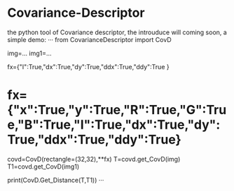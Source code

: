 # Covariance-Descriptor
the python tool of Covariance descriptor,
the introuduce will coming soon,
a simple demo:
···
from CovarianceDescriptor import CovD

img=...
img1=...

fx={"I":True,"dx":True,"dy":True,"ddx":True,"ddy":True }
# fx={"x":True,"y":True,"R":True,"G":True,"B":True,"I":True,"dx":True,"dy":True,"ddx":True,"ddy":True}

covd=CovD(rectangle=(32,32),**fx)
T=covd.get_CovD(img)
T1=covd.get_CovD(img1)

print(CovD.Get_Distance(T,T1))
···
